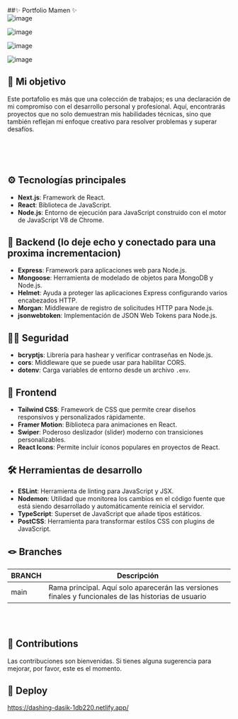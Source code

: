  ##✨ Portfolio Mamen ✨<br>
![image](https://github.com/MamenFB/PortfolioMamen/assets/106315129/3fe45edc-f7c5-4350-a3d0-13392c719728)

![image](https://github.com/MamenFB/PortfolioMamen/assets/106315129/a10711a6-1d44-474b-9113-9dd00384492f)

![image](https://github.com/MamenFB/PortfolioMamen/assets/106315129/fc866cc5-2bbf-4070-b944-ca4b4283ed4b)

![image](https://github.com/MamenFB/PortfolioMamen/assets/106315129/13709905-2d10-4efb-a4a8-175cb5adc1fb)






## 🎯 Mi objetivo 

Este portafolio es más que una colección de trabajos; es una declaración de mi compromiso con el desarrollo personal y profesional. Aquí, encontrarás proyectos que no solo demuestran mis habilidades técnicas, sino que también reflejan mi enfoque creativo para resolver problemas y superar desafíos.



<br><br><br>

## ⚙️ Tecnologías principales
- **Next.js**: Framework de React.
- **React**: Biblioteca de JavaScript.
- **Node.js**: Entorno de ejecución para JavaScript construido con el motor de JavaScript V8 de Chrome.

## 📍 Backend (lo deje echo y conectado para una proxima incrementacion)
- **Express**: Framework para aplicaciones web para Node.js.
- **Mongoose**: Herramienta de modelado de objetos para MongoDB y Node.js.
- **Helmet**: Ayuda a proteger las aplicaciones Express configurando varios encabezados HTTP.
- **Morgan**: Middleware de registro de solicitudes HTTP para Node.js.
- **jsonwebtoken**: Implementación de JSON Web Tokens para Node.js.

## 👮‍♀️ Seguridad
- **bcryptjs**: Librería para hashear y verificar contraseñas en Node.js.
- **cors**: Middleware que se puede usar para habilitar CORS.
- **dotenv**: Carga variables de entorno desde un archivo `.env`.

## 📍 Frontend
- **Tailwind CSS**: Framework de CSS que permite crear diseños responsivos y personalizados rápidamente.
- **Framer Motion**: Biblioteca para animaciones en React.
- **Swiper**: Poderoso deslizador (slider) moderno con transiciones personalizables.
- **React Icons**: Permite incluir íconos populares en proyectos de React.

## 🛠️ Herramientas de desarrollo
- **ESLint**: Herramienta de linting para JavaScript y JSX.
- **Nodemon**: Utilidad que monitorea los cambios en el código fuente que está siendo desarrollado y automáticamente reinicia el servidor.
- **TypeScript**: Superset de JavaScript que añade tipos estáticos.
- **PostCSS**: Herramienta para transformar estilos CSS con plugins de JavaScript.



## 🪢 Branches 

| BRANCH   | Descripción                                                                      |
| -------- | ------------------------------------------------------------------------------------- |
| main     | Rama principal. Aquí solo aparecerán las versiones finales y funcionales de las historias de usuario|

<br><br>





## 🤝 Contributions 

Las contribuciones son bienvenidas. Si tienes alguna sugerencia para mejorar, por favor, este es el momento.
<br>





## 🔗 Deploy  

https://dashing-dasik-1db220.netlify.app/
